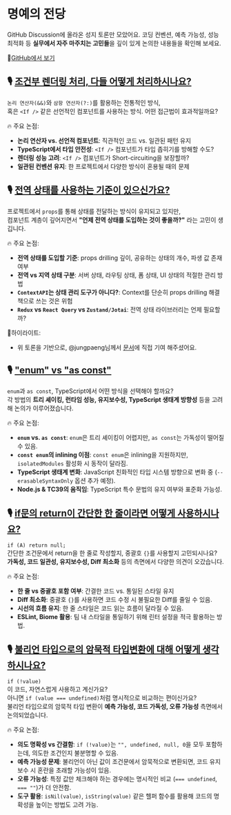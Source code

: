 # 명예의 전당

GitHub Discussion에 올라온 성지 토론만 모았어요.
코딩 컨벤션, 예측 가능성, 성능 최적화 등 **실무에서 자주 마주치는 고민들**을 깊이 있게 논의한 내용들을 확인해 보세요.

🔗[GitHub에서 보기](https://github.com/toss/frontend-fundamentals/discussions?discussions_q=is%3Aopen+label%3A%22%EC%84%B1%EC%A7%80+%E2%9B%B2%22)

## 🎙️ [조건부 렌더링 처리, 다들 어떻게 처리하시나요?](https://github.com/toss/frontend-fundamentals/discussions/4)

`논리 연산자(&&)`와 `삼항 연산자(?:)`를 활용하는 전통적인 방식,<br/>
혹은 `<If />` 같은 선언적인 컴포넌트를 사용하는 방식. 어떤 접근법이 효과적일까요?

🔥 주요 논점:

- **논리 연산자 vs. 선언적 컴포넌트**: 직관적인 코드 vs. 일관된 패턴 유지
- **TypeScript에서 타입 안전성**: `<If />` 컴포넌트가 타입 좁히기를 방해할 수도?
- **렌더링 성능 고려**: `<If />` 컴포넌트가 Short-circuiting을 보장할까?
- **일관된 컨벤션 유지**: 한 프로젝트에서 다양한 방식이 혼용될 때의 문제

## 🎙️ [전역 상태를 사용하는 기준이 있으신가요?](https://github.com/toss/frontend-fundamentals/discussions/5)

프로젝트에서 `props`를 통해 상태를 전달하는 방식이 유지되고 있지만,  
컴포넌트 계층이 깊어지면서 **"언제 전역 상태를 도입하는 것이 좋을까?"** 라는 고민이 생깁니다.

🔥 주요 논점:

- **전역 상태를 도입할 기준**: props drilling 깊이, 공유하는 상태의 개수, 파생 값 존재 여부
- **전역 vs 지역 상태 구분**: 서버 상태, 라우팅 상태, 폼 상태, UI 상태의 적절한 관리 방법
- **`ContextAPI`는 상태 관리 도구가 아니다?**: Context를 단순히 props drilling 해결책으로 쓰는 것은 위험
- **`Redux` vs `React Query` vs `Zustand/Jotai`**: 전역 상태 라이브러리는 언제 필요할까?

🎯하이라이트:

- 위 토론을 기반으로, @jungpaeng님께서 [문서](https://frontend-fundamentals.com/code-quality/code/examples/item-edit-modal.html)에 직접 기여 해주셨어요.

## 🎙️ ["enum" vs "as const"](https://github.com/toss/frontend-fundamentals/discussions/6)

`enum`과 `as const`, TypeScript에서 어떤 방식을 선택해야 할까요?  
각 방법의 **트리 셰이킹, 런타임 성능, 유지보수성, TypeScript 생태계 방향성** 등을 고려해 논의가 이루어졌습니다.

🔥 주요 논점:

- **`enum` vs. `as const`**: `enum`은 트리 셰이킹이 어렵지만, `as const`는 가독성이 떨어질 수 있음.
- **`const enum`의 inlining 이점**: `const enum`은 inlining을 지원하지만, `isolatedModules` 활성화 시 동작이 달라짐.
- **TypeScript 생태계 변화**: JavaScript 친화적인 타입 시스템 방향으로 변화 중 (`--erasableSyntaxOnly` 옵션 추가 예정).
- **Node.js & TC39의 움직임**: TypeScript 특수 문법의 유지 여부와 표준화 가능성.

## 🎙️ [if문의 return이 간단한 한 줄이라면 어떻게 사용하시나요?](https://github.com/toss/frontend-fundamentals/discussions/41)

`if (A) return null;`  
간단한 조건문에서 return을 한 줄로 작성할지, 중괄호 `{}`를 사용할지 고민되시나요?  
**가독성, 코드 일관성, 유지보수성, Diff 최소화** 등의 측면에서 다양한 의견이 오갔습니다.

🔥 주요 논점:

- **한 줄 vs 중괄호 포함 여부**: 간결한 코드 vs. 통일된 스타일 유지
- **Diff 최소화**: 중괄호 `{}`를 사용하면 코드 수정 시 불필요한 Diff를 줄일 수 있음.
- **시선의 흐름 유지**: 한 줄 스타일은 코드 읽는 흐름이 달라질 수 있음.
- **ESLint, Biome 활용**: 팀 내 스타일을 통일하기 위해 린터 설정을 적극 활용하는 방법.

## 🎙️ [불리언 타입으로의 암묵적 타입변환에 대해 어떻게 생각하시나요?](https://github.com/toss/frontend-fundamentals/discussions/21)

`if (!value)`  
이 코드, 자연스럽게 사용하고 계신가요?  
아니면 `if (value === undefined)`처럼 명시적으로 비교하는 편이신가요?  
불리언 타입으로의 암묵적 타입 변환이 **예측 가능성, 코드 가독성, 오류 가능성** 측면에서 논의되었습니다.

🔥 주요 논점:

- **의도 명확성 vs 간결함**: `if (!value)`는 `"", undefined, null, 0`을 모두 포함하는데, 의도한 조건인지 불분명할 수 있음.
- **예측 가능성 문제**: 불리언이 아닌 값이 조건문에서 암묵적으로 변환되면, 코드 유지보수 시 혼란을 초래할 가능성이 있음.
- **오류 가능성**: 특정 값만 체크해야 하는 경우에는 명시적인 비교 (`=== undefined`, `=== ""`)가 더 안전함.
- **도구 활용**: `isNil(value)`, `isString(value)` 같은 헬퍼 함수를 활용해 코드의 명확성을 높이는 방법도 고려 가능.
